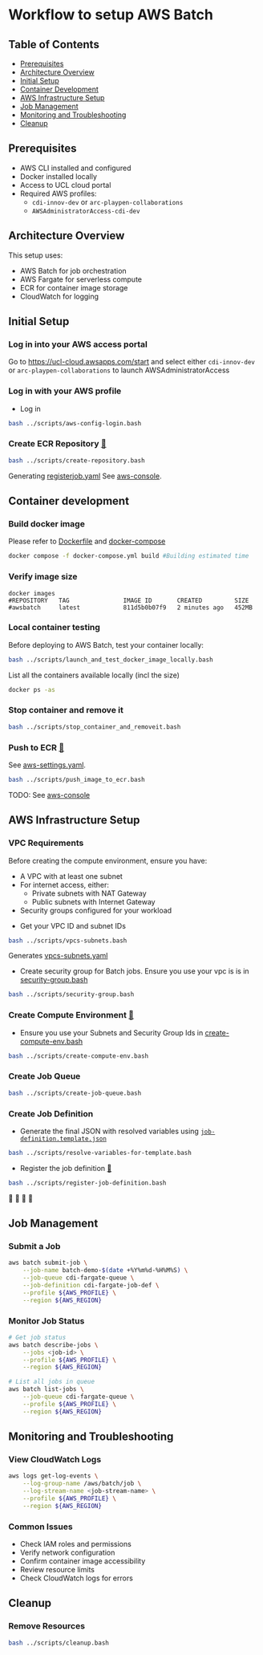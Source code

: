 # Workflow to setup AWS Batch
## Table of Contents
- [Prerequisites](#prerequisites)
- [Architecture Overview](#architecture-overview)
- [Initial Setup](#initial-setup)
- [Container Development](#container-development)
- [AWS Infrastructure Setup](#aws-infrastructure-setup)
- [Job Management](#job-management)
- [Monitoring and Troubleshooting](#monitoring-and-troubleshooting)
- [Cleanup](#cleanup)

## Prerequisites
- AWS CLI installed and configured
- Docker installed locally
- Access to UCL cloud portal
- Required AWS profiles:
  - `cdi-innov-dev` or `arc-playpen-collaborations`
  - `AWSAdministratorAccess-cdi-dev`

## Architecture Overview
This setup uses:
- AWS Batch for job orchestration
- AWS Fargate for serverless compute
- ECR for container image storage
- CloudWatch for logging

## Initial Setup

### Log in into your AWS access portal
Go to https://ucl-cloud.awsapps.com/start and select either `cdi-innov-dev` or `arc-playpen-collaborations` to launch AWSAdministratorAccess

### Log in with your AWS profile
* Log in
```bash
bash ../scripts/aws-config-login.bash
```

### Create ECR Repository [:link:](https://eu-west-2.console.aws.amazon.com/batch/home?region=eu-west-2#job-definition/ec2/new) 
```bash
bash ../scripts/create-repository.bash
```
Generating [registerjob.yaml](configs/registerjob.yaml)
See [aws-console](https://eu-west-2.console.aws.amazon.com/ecr/private-registry/repositories?region=eu-west-2).

## Container development
### Build docker image
Please refer to [Dockerfile](Dockerfile) and [docker-compose](docker-compose.yml)
```bash
docker compose -f docker-compose.yml build #Building estimated time
```
### Verify image size
```
docker images
#REPOSITORY   TAG               IMAGE ID       CREATED         SIZE
#awsbatch     latest            811d5b0b07f9   2 minutes ago   452MB
```

### Local container testing
Before deploying to AWS Batch, test your container locally:
```bash
bash ../scripts/launch_and_test_docker_image_locally.bash
```
List all the containers available locally  (incl the size)
```bash
docker ps -as
```

### Stop container and remove it
```bash
bash ../scripts/stop_container_and_removeit.bash
```

### Push to ECR [:link:](https://docs.aws.amazon.com/AmazonECR/latest/userguide/docker-push-ecr-image.html)
See [aws-settings.yaml](../configs/aws-settings.yaml).
```bash
bash ../scripts/push_image_to_ecr.bash
```
TODO: See [aws-console](?) 


## AWS Infrastructure Setup
### VPC Requirements
Before creating the compute environment, ensure you have:
- A VPC with at least one subnet
- For internet access, either:
  - Private subnets with NAT Gateway
  - Public subnets with Internet Gateway
- Security groups configured for your workload

* Get your VPC ID and subnet IDs
```bash
bash ../scripts/vpcs-subnets.bash 
```
Generates [vpcs-subnets.yaml](configs/vpcs-subnets.yaml)

* Create security group for Batch jobs. Ensure you use your vpc is is in [security-group.bash](../scripts/security-group.bash)
```bash
bash ../scripts/security-group.bash
```    

### Create Compute Environment [:link:](https://aws.amazon.com/blogs/aws/run-large-scale-simulations-with-aws-batch-multi-container-jobs/)
* Ensure you use your Subnets and Security Group Ids in [create-compute-env.bash](../scripts/create-compute-env.bash)
```bash
bash ../scripts/create-compute-env.bash
```

### Create Job Queue
```bash
bash ../scripts/create-job-queue.bash
```

### Create Job Definition
* Generate the final JSON with resolved variables using [`job-definition.template.json`](configs/job-definition.template.json)
```bash 
bash ../scripts/resolve-variables-for-template.bash
```

* Register the job definition [:link:](https://docs.aws.amazon.com/batch/latest/userguide/when-to-use-fargate.html)
```bash
bash ../scripts/register-job-definition.bash
```

:nut_and_bolt: :nut_and_bolt: :nut_and_bolt: :nut_and_bolt:

## Job Management 
### Submit a Job
```bash
aws batch submit-job \
    --job-name batch-demo-$(date +%Y%m%d-%H%M%S) \
    --job-queue cdi-fargate-queue \
    --job-definition cdi-fargate-job-def \
    --profile ${AWS_PROFILE} \
    --region ${AWS_REGION}
```
### Monitor Job Status
```bash
# Get job status
aws batch describe-jobs \
    --jobs <job-id> \
    --profile ${AWS_PROFILE} \
    --region ${AWS_REGION}

# List all jobs in queue
aws batch list-jobs \
    --job-queue cdi-fargate-queue \
    --profile ${AWS_PROFILE} \
    --region ${AWS_REGION}
```
## Monitoring and Troubleshooting
### View CloudWatch Logs
```bash
aws logs get-log-events \
    --log-group-name /aws/batch/job \
    --log-stream-name <job-stream-name> \
    --profile ${AWS_PROFILE} \
    --region ${AWS_REGION}
```
### Common Issues
- Check IAM roles and permissions
- Verify network configuration
- Confirm container image accessibility
- Review resource limits
- Check CloudWatch logs for errors

## Cleanup
### Remove Resources
```bash
bash ../scripts/cleanup.bash
```
